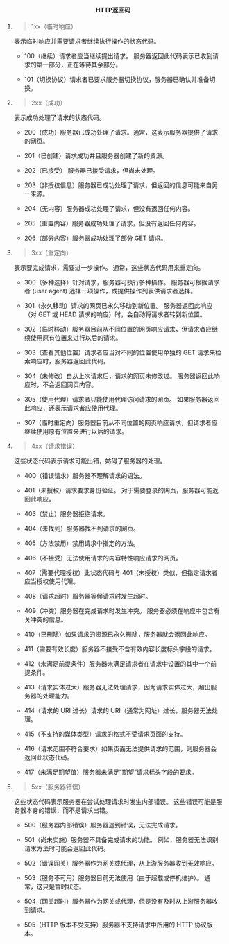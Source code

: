 #### <center>HTTP返回码</center>

1. > 1xx（临时响应）

    表示临时响应并需要请求者继续执行操作的状态代码。

    - 100（继续）请求者应当继续提出请求。 服务器返回此代码表示已收到请求的第一部分，正在等待其余部分。  

    - 101（切换协议）请求者已要求服务器切换协议，服务器已确认并准备切换。

2. > 2xx（成功）

    表示成功处理了请求的状态代码。

    - 200（成功）服务器已成功处理了请求。通常，这表示服务器提供了请求的网页。

    - 201（已创建）请求成功并且服务器创建了新的资源。

    - 202（已接受） 服务器已接受请求，但尚未处理。

    - 203（非授权信息）服务器已成功处理了请求，但返回的信息可能来自另一来源。

    - 204（无内容）服务器成功处理了请求，但没有返回任何内容。

    - 205（重置内容）服务器成功处理了请求，但没有返回任何内容。

    - 206（部分内容）服务器成功处理了部分 GET 请求。

1. > 3xx（重定向）

    表示要完成请求，需要进一步操作。 通常，这些状态代码用来重定向。

    - 300（多种选择）针对请求，服务器可执行多种操作。 服务器可根据请求者 (user agent) 选择一项操作，或提供操作列表供请求者选择。

    - 301（永久移动）请求的网页已永久移动到新位置。 服务器返回此响应（对 GET 或 HEAD 请求的响应）时，会自动将请求者转到新位置。

    - 302（临时移动）服务器目前从不同位置的网页响应请求，但请求者应继续使用原有位置来进行以后的请求。

    - 303（查看其他位置）请求者应当对不同的位置使用单独的 GET 请求来检索响应时，服务器返回此代码。

    - 304（未修改）自从上次请求后，请求的网页未修改过。 服务器返回此响应时，不会返回网页内容。

    - 305（使用代理）请求者只能使用代理访问请求的网页。 如果服务器返回此响应，还表示请求者应使用代理。

    - 307（临时重定向）服务器目前从不同位置的网页响应请求，但请求者应继续使用原有位置来进行以后的请求。

1. > 4xx（请求错误）

    这些状态代码表示请求可能出错，妨碍了服务器的处理。

    - 400（错误请求）服务器不理解请求的语法。

    - 401（未授权）请求要求身份验证。 对于需要登录的网页，服务器可能返回此响应。

    - 403（禁止）服务器拒绝请求。

    - 404（未找到）服务器找不到请求的网页。

    - 405（方法禁用）禁用请求中指定的方法。

    - 406（不接受）无法使用请求的内容特性响应请求的网页。

    - 407（需要代理授权）此状态代码与 401（未授权）类似，但指定请求者应当授权使用代理。

    - 408（请求超时）服务器等候请求时发生超时。

    - 409（冲突）服务器在完成请求时发生冲突。 服务器必须在响应中包含有关冲突的信息。

    - 410（已删除）如果请求的资源已永久删除，服务器就会返回此响应。

    - 411（需要有效长度）服务器不接受不含有效内容长度标头字段的请求。

    - 412（未满足前提条件）服务器未满足请求者在请求中设置的其中一个前提条件。

    - 413（请求实体过大）服务器无法处理请求，因为请求实体过大，超出服务器的处理能力。

    - 414（请求的 URI 过长）请求的 URI（通常为网址）过长，服务器无法处理。

    - 415（不支持的媒体类型）请求的格式不受请求页面的支持。

    - 416（请求范围不符合要求）如果页面无法提供请求的范围，则服务器会返回此状态代码。

    - 417（未满足期望值）服务器未满足”期望”请求标头字段的要求。

2. > 5xx（服务器错误）

    这些状态代码表示服务器在尝试处理请求时发生内部错误。 这些错误可能是服务器本身的错误，而不是请求出错。

    - 500（服务器内部错误）服务器遇到错误，无法完成请求。

    - 501（尚未实施）服务器不具备完成请求的功能。 例如，服务器无法识别请求方法时可能会返回此代码。

    - 502（错误网关）服务器作为网关或代理，从上游服务器收到无效响应。

    - 503（服务不可用）服务器目前无法使用（由于超载或停机维护）。 通常，这只是暂时状态。

    - 504（网关超时）服务器作为网关或代理，但是没有及时从上游服务器收到请求。

    - 505（HTTP 版本不受支持）服务器不支持请求中所用的 HTTP 协议版本。